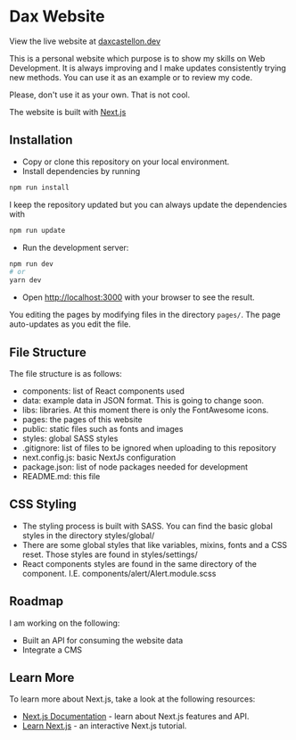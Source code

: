 # Dax Website

View the live website at [daxcastellon.dev](https://daxcastellon.dev/)

This is a personal website which purpose is to show my skills on Web Development. It is always improving and I make updates consistently trying new methods. You can use it as an example or to review my code.

Please, don't use it as your own. That is not cool.

The website is built with [Next.js](https://nextjs.org/)

## Installation

- Copy or clone this repository on your local environment.
- Install dependencies by running

```bash
npm run install
```

I keep the repository updated but you can always update the dependencies with

```bash
npm run update
```

- Run the development server:

```bash
npm run dev
# or
yarn dev
```

- Open [http://localhost:3000](http://localhost:3000) with your browser to see the result.

You editing the pages by modifying files in the directory `pages/`. The page auto-updates as you edit the file.

## File Structure

The file structure is as follows:

- components: list of React components used
- data: example data in JSON format. This is going to change soon.
- libs: libraries. At this moment there is only the FontAwesome icons.
- pages: the pages of this website
- public: static files such as fonts and images
- styles: global SASS styles
- .gitignore: list of files to be ignored when uploading to this repository
- next.config.js: basic NextJs configuration
- package.json: list of node packages needed for development
- README.md: this file

## CSS Styling

- The styling process is built with SASS. You can find the basic global styles in the directory styles/global/
- There are some global styles that like variables, mixins, fonts and a CSS reset. Those styles are found in styles/settings/
- React components styles are found in the same directory of the component. I.E. components/alert/Alert.module.scss

## Roadmap

I am working on the following:

- Built an API for consuming the website data
- Integrate a CMS

## Learn More

To learn more about Next.js, take a look at the following resources:

- [Next.js Documentation](https://nextjs.org/docs) - learn about Next.js features and API.
- [Learn Next.js](https://nextjs.org/learn) - an interactive Next.js tutorial.
